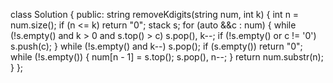 class Solution
{
public:
string removeKdigits(string num, int k)
{
int n = num.size();
if (n <= k) return "0";
stack<char> s;
for (auto &&c : num) {
while (!s.empty() and k > 0 and s.top() > c) s.pop(), k--;
if (!s.empty() or c != '0') s.push(c);
}
while (!s.empty() and k--) s.pop();
if (s.empty()) return "0";
while (!s.empty()) {
num[n - 1] = s.top();
s.pop(), n--;
}
return num.substr(n);
}
};